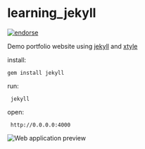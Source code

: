 learning_jekyll
===============
[![endorse](http://api.coderwall.com/jmarizgit/endorsecount.png)](http://coderwall.com/jmarizgit)<br/>

Demo portfolio website using [jekyll](http://jekyllrb.com/) and [xtyle](http://xtyle.xchema.com)

install:

    gem install jekyll

run:

     jekyll
    
open:

     http://0.0.0.0:4000


![Web application preview](http://emoriz.com/github/learning_jekyll.png)